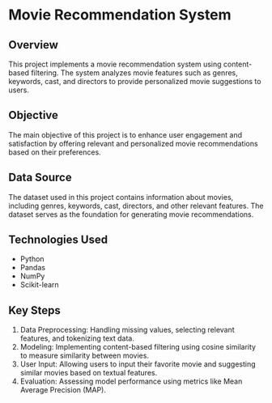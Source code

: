 # Movie Recommendation System

## Overview
This project implements a movie recommendation system using content-based filtering. The system analyzes movie features such as genres, keywords, cast, and directors to provide personalized movie suggestions to users.

## Objective
The main objective of this project is to enhance user engagement and satisfaction by offering relevant and personalized movie recommendations based on their preferences.

## Data Source
The dataset used in this project contains information about movies, including genres, keywords, cast, directors, and other relevant features. The dataset serves as the foundation for generating movie recommendations.

## Technologies Used
- Python
- Pandas
- NumPy
- Scikit-learn

## Key Steps
1. Data Preprocessing: Handling missing values, selecting relevant features, and tokenizing text data.
2. Modeling: Implementing content-based filtering using cosine similarity to measure similarity between movies.
3. User Input: Allowing users to input their favorite movie and suggesting similar movies based on textual features.
4. Evaluation: Assessing model performance using metrics like Mean Average Precision (MAP).

